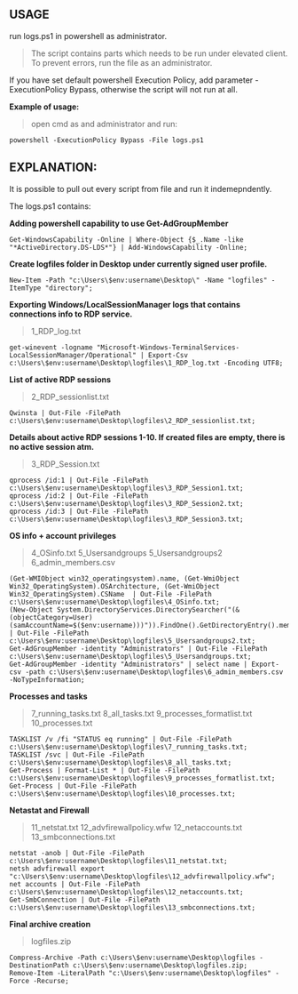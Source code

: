 ## USAGE

run logs.ps1 in powershell as administrator. 
>The script contains parts which needs to be run under elevated client. To prevent errors, run the file as an administrator.

If you have set default powershell Execution Policy, add parameter -ExecutionPolicy Bypass, otherwise the script will not run at all.

__Example of usage:__

>open cmd as and administrator and run:

```
powershell -ExecutionPolicy Bypass -File logs.ps1
```


## EXPLANATION:

It is possible to pull out every script from file and run it indemepndently.

The logs.ps1 contains:

__Adding powershell capability to use Get-AdGroupMember__
```
Get-WindowsCapability -Online | Where-Object {$_.Name -like "*ActiveDirectory.DS-LDS*"} | Add-WindowsCapability -Online;
```

__Create logfiles folder in Desktop under currently signed user profile.__
```
New-Item -Path "c:\Users\$env:username\Desktop\" -Name "logfiles" -ItemType "directory";
```

__Exporting Windows/LocalSessionManager logs that contains connections info to RDP service.__

>1_RDP_log.txt
```
get-winevent -logname "Microsoft-Windows-TerminalServices-LocalSessionManager/Operational" | Export-Csv c:\Users\$env:username\Desktop\logfiles\1_RDP_log.txt -Encoding UTF8;
```

__List of active RDP sessions__
>2_RDP_sessionlist.txt
```
Qwinsta | Out-File -FilePath c:\Users\$env:username\Desktop\logfiles\2_RDP_sessionlist.txt;
```

__Details about active RDP sessions 1-10. If created files are empty, there is no active session atm.__
>3_RDP_Session.txt
```
qprocess /id:1 | Out-File -FilePath c:\Users\$env:username\Desktop\logfiles\3_RDP_Session1.txt;
qprocess /id:2 | Out-File -FilePath c:\Users\$env:username\Desktop\logfiles\3_RDP_Session2.txt;
qprocess /id:3 | Out-File -FilePath c:\Users\$env:username\Desktop\logfiles\3_RDP_Session3.txt;
```
__OS info + account privileges__
>4_OSinfo.txt 5_Usersandgroups 5_Usersandgroups2 6_admin_members.csv
```
(Get-WMIObject win32_operatingsystem).name, (Get-WmiObject Win32_OperatingSystem).OSArchitecture, (Get-WmiObject Win32_OperatingSystem).CSName  | Out-File -FilePath c:\Users\$env:username\Desktop\logfiles\4_OSinfo.txt;
(New-Object System.DirectoryServices.DirectorySearcher("(&(objectCategory=User)(samAccountName=$($env:username)))")).FindOne().GetDirectoryEntry().memberOf | Out-File -FilePath c:\Users\$env:username\Desktop\logfiles\5_Usersandgroups2.txt;
Get-AdGroupMember -identity "Administrators" | Out-File -FilePath c:\Users\$env:username\Desktop\logfiles\5_Usersandgroups.txt;
Get-AdGroupMember -identity "Administrators" | select name | Export-csv -path c:\Users\$env:username\Desktop\logfiles\6_admin_members.csv -NoTypeInformation;
```
__Processes and tasks__
>7_running_tasks.txt 8_all_tasks.txt 9_processes_formatlist.txt 10_processes.txt
```
TASKLIST /v /fi "STATUS eq running" | Out-File -FilePath c:\Users\$env:username\Desktop\logfiles\7_running_tasks.txt;
TASKLIST /svc | Out-File -FilePath c:\Users\$env:username\Desktop\logfiles\8_all_tasks.txt;
Get-Process | Format-List * | Out-File -FilePath c:\Users\$env:username\Desktop\logfiles\9_processes_formatlist.txt;
Get-Process | Out-File -FilePath c:\Users\$env:username\Desktop\logfiles\10_processes.txt;
```

__Netastat and Firewall__
>11_netstat.txt 12_advfirewallpolicy.wfw 12_netaccounts.txt 13_smbconnections.txt
```
netstat -anob | Out-File -FilePath c:\Users\$env:username\Desktop\logfiles\11_netstat.txt;
netsh advfirewall export "c:\Users\$env:username\Desktop\logfiles\12_advfirewallpolicy.wfw";
net accounts | Out-File -FilePath c:\Users\$env:username\Desktop\logfiles\12_netaccounts.txt;
Get-SmbConnection | Out-File -FilePath c:\Users\$env:username\Desktop\logfiles\13_smbconnections.txt;
```

__Final archive creation__
>logfiles.zip
```
Compress-Archive -Path c:\Users\$env:username\Desktop\logfiles -DestinationPath c:\Users\$env:username\Desktop\logfiles.zip;
Remove-Item -LiteralPath "c:\Users\$env:username\Desktop\logfiles" -Force -Recurse;
```
